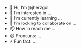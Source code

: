 - 👋 Hi, I’m @jherzgol
- 👀 I’m interested in ...
- 🌱 I’m currently learning ...
- 💞️ I’m looking to collaborate on ...
- 📫 How to reach me ...
- 😄 Pronouns: ...
- ⚡ Fun fact: ...

<!---
jherzgol/jherzgol is a ✨ special ✨ repository because its `README.md` (this file) appears on your GitHub profile.
You can click the Preview link to take a look at your changes.
--->
